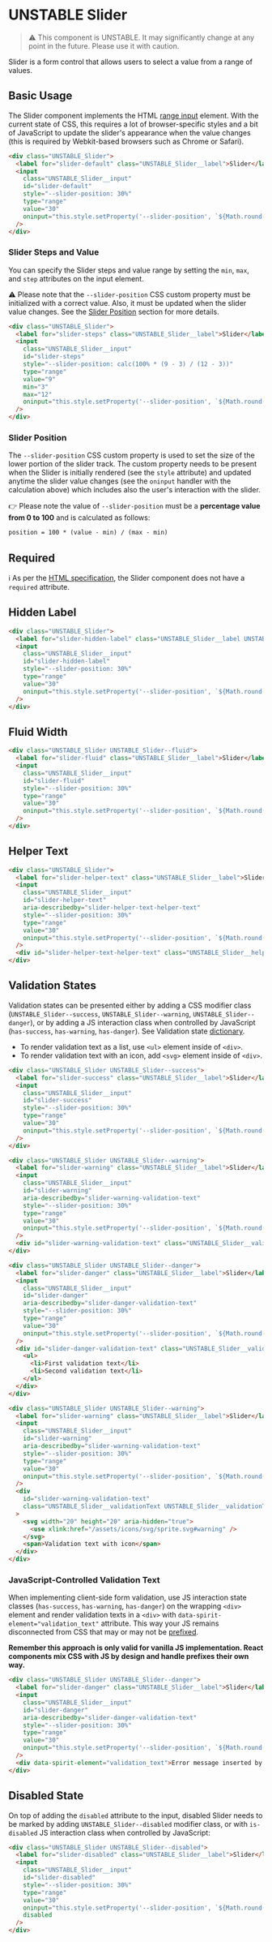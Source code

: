# UNSTABLE Slider

> ⚠️ This component is UNSTABLE. It may significantly change at any point in the future.
> Please use it with caution.

Slider is a form control that allows users to select a value from a range of values.

## Basic Usage

The Slider component implements the HTML [range input][mdn-range] element. With the current state of CSS, this requires
a lot of browser-specific styles and a bit of JavaScript to update the slider's appearance when the value changes (this
is required by Webkit-based browsers such as Chrome or Safari).

```html
<div class="UNSTABLE_Slider">
  <label for="slider-default" class="UNSTABLE_Slider__label">Slider</label>
  <input
    class="UNSTABLE_Slider__input"
    id="slider-default"
    style="--slider-position: 30%"
    type="range"
    value="30"
    oninput="this.style.setProperty('--slider-position', `${Math.round((100 * this.value) / 100)}%`);"
  />
</div>
```

### Slider Steps and Value

You can specify the Slider steps and value range by setting the `min`, `max`, and `step` attributes on the input element.

⚠️ Please note that the `--slider-position` CSS custom property must be initialized with a correct value. Also, it must
be updated when the slider value changes. See the [Slider Position](#slider-position) section for more details.

```html
<div class="UNSTABLE_Slider">
  <label for="slider-steps" class="UNSTABLE_Slider__label">Slider</label>
  <input
    class="UNSTABLE_Slider__input"
    id="slider-steps"
    style="--slider-position: calc(100% * (9 - 3) / (12 - 3))"
    type="range"
    value="9"
    min="3"
    max="12"
    oninput="this.style.setProperty('--slider-position', `${Math.round(100 * (this.value - 3) / (12 - 3))}%`);"
  />
</div>
```

### Slider Position

The `--slider-position` CSS custom property is used to set the size of the lower portion of the slider track. The custom
property needs to be present when the Slider is initially rendered (see the `style` attribute) and updated anytime the slider
value changes (see the `oninput` handler with the calculation above) which includes also the user's interaction with the
slider.

👉 Please note the value of `--slider-position` must be a **percentage value from 0 to 100** and is calculated as follows:

```txt
position = 100 * (value - min) / (max - min)
```

## Required

ℹ️ As per the [HTML specification][html-spec-range], the Slider component does not have a `required` attribute.

## Hidden Label

```html
<div class="UNSTABLE_Slider">
  <label for="slider-hidden-label" class="UNSTABLE_Slider__label UNSTABLE_Slider__label--hidden">Slider</label>
  <input
    class="UNSTABLE_Slider__input"
    id="slider-hidden-label"
    style="--slider-position: 30%"
    type="range"
    value="30"
    oninput="this.style.setProperty('--slider-position', `${Math.round((100 * this.value) / 100)}%`);"
  />
</div>
```

## Fluid Width

```html
<div class="UNSTABLE_Slider UNSTABLE_Slider--fluid">
  <label for="slider-fluid" class="UNSTABLE_Slider__label">Slider</label>
  <input
    class="UNSTABLE_Slider__input"
    id="slider-fluid"
    style="--slider-position: 30%"
    type="range"
    value="30"
    oninput="this.style.setProperty('--slider-position', `${Math.round((100 * this.value) / 100)}%`);"
  />
</div>
```

## Helper Text

```html
<div class="UNSTABLE_Slider">
  <label for="slider-helper-text" class="UNSTABLE_Slider__label">Slider</label>
  <input
    class="UNSTABLE_Slider__input"
    id="slider-helper-text"
    aria-describedby="slider-helper-text-helper-text"
    style="--slider-position: 30%"
    type="range"
    value="30"
    oninput="this.style.setProperty('--slider-position', `${Math.round((100 * this.value) / 100)}%`);"
  />
  <div id="slider-helper-text-helper-text" class="UNSTABLE_Slider__helperText">Helper text</div>
</div>
```

## Validation States

Validation states can be presented either by adding a CSS modifier class
(`UNSTABLE_Slider--success`, `UNSTABLE_Slider--warning`, `UNSTABLE_Slider--danger`), or by adding
a JS interaction class when controlled by JavaScript (`has-success`,
`has-warning`, `has-danger`). See Validation state [dictionary][dictionary-validation].

- To render validation text as a list, use `<ul>` element inside of `<div>`.
- To render validation text with an icon, add `<svg>` element inside of `<div>`.

```html
<div class="UNSTABLE_Slider UNSTABLE_Slider--success">
  <label for="slider-success" class="UNSTABLE_Slider__label">Slider</label>
  <input
    class="UNSTABLE_Slider__input"
    id="slider-success"
    style="--slider-position: 30%"
    type="range"
    value="30"
    oninput="this.style.setProperty('--slider-position', `${Math.round((100 * this.value) / 100)}%`);"
  />
</div>

<div class="UNSTABLE_Slider UNSTABLE_Slider--warning">
  <label for="slider-warning" class="UNSTABLE_Slider__label">Slider</label>
  <input
    class="UNSTABLE_Slider__input"
    id="slider-warning"
    aria-describedby="slider-warning-validation-text"
    style="--slider-position: 30%"
    type="range"
    value="30"
    oninput="this.style.setProperty('--slider-position', `${Math.round((100 * this.value) / 100)}%`);"
  />
  <div id="slider-warning-validation-text" class="UNSTABLE_Slider__validationText">Validation text</div>
</div>

<div class="UNSTABLE_Slider UNSTABLE_Slider--danger">
  <label for="slider-danger" class="UNSTABLE_Slider__label">Slider</label>
  <input
    class="UNSTABLE_Slider__input"
    id="slider-danger"
    aria-describedby="slider-danger-validation-text"
    style="--slider-position: 30%"
    type="range"
    value="30"
    oninput="this.style.setProperty('--slider-position', `${Math.round((100 * this.value) / 100)}%`);"
  />
  <div id="slider-danger-validation-text" class="UNSTABLE_Slider__validationText">
    <ul>
      <li>First validation text</li>
      <li>Second validation text</li>
    </ul>
  </div>
</div>

<div class="UNSTABLE_Slider UNSTABLE_Slider--warning">
  <label for="slider-warning" class="UNSTABLE_Slider__label">Slider</label>
  <input
    class="UNSTABLE_Slider__input"
    id="slider-warning"
    aria-describedby="slider-warning-validation-text"
    style="--slider-position: 30%"
    type="range"
    value="30"
    oninput="this.style.setProperty('--slider-position', `${Math.round((100 * this.value) / 100)}%`);"
  />
  <div
    id="slider-warning-validation-text"
    class="UNSTABLE_Slider__validationText UNSTABLE_Slider__validationText--hasIcon"
  >
    <svg width="20" height="20" aria-hidden="true">
      <use xlink:href="/assets/icons/svg/sprite.svg#warning" />
    </svg>
    <span>Validation text with icon</span>
  </div>
</div>
```

### JavaScript-Controlled Validation Text

When implementing client-side form validation, use JS interaction state classes
(`has-success`, `has-warning`, `has-danger`) on the wrapping `<div>` element and
render validation texts in a `<div>` with `data-spirit-element="validation_text"`
attribute. This way your JS remains disconnected from CSS that may or may not be
[prefixed][prefixed].

**Remember this approach is only valid for vanilla JS implementation. React
components mix CSS with JS by design and handle prefixes their own way.**

```html
<div class="UNSTABLE_Slider UNSTABLE_Slider--danger">
  <label for="slider-danger" class="UNSTABLE_Slider__label">Slider</label>
  <input
    class="UNSTABLE_Slider__input"
    id="slider-danger"
    aria-describedby="slider-danger-validation-text"
    style="--slider-position: 30%"
    type="range"
    value="30"
    oninput="this.style.setProperty('--slider-position', `${Math.round((100 * this.value) / 100)}%`);"
  />
  <div data-spirit-element="validation_text">Error message inserted by JS</div>
</div>
```

## Disabled State

On top of adding the `disabled` attribute to the input, disabled Slider needs to
be marked by adding `UNSTABLE_Slider--disabled` modifier class, or with `is-disabled`
JS interaction class when controlled by JavaScript:

```html
<div class="UNSTABLE_Slider UNSTABLE_Slider--disabled">
  <label for="slider-disabled" class="UNSTABLE_Slider__label">Slider</label>
  <input
    class="UNSTABLE_Slider__input"
    id="slider-disabled"
    style="--slider-position: 30%"
    type="range"
    value="30"
    oninput="this.style.setProperty('--slider-position', `${Math.round((100 * this.value) / 100)}%`);"
    disabled
  />
</div>
```

[dictionary-validation]: https://github.com/lmc-eu/spirit-design-system/blob/main/docs/DICTIONARIES.md#validation
[html-spec-range]: https://html.spec.whatwg.org/multipage/input.html#range-state-(type=range)
[mdn-range]: https://developer.mozilla.org/en-US/docs/Web/HTML/Element/input/range
[prefixed]: https://github.com/lmc-eu/spirit-design-system/blob/main/packages/web/README.md#prefixing-css-class-names

